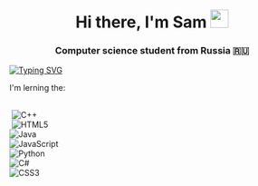 <h1 align="center">Hi there, I'm Sam 
<img src="https://github.com/blackcater/blackcater/raw/main/images/Hi.gif" height="32"/></h1>
<h3 align="center">Computer science student from Russia 🇷🇺</h3>

[![Typing SVG](https://readme-typing-svg.herokuapp.com?font=Fira+Code&pause=1000&width=435&lines=Computer+science+student)](https://git.io/typing-svg)

I'm lerning the:<p><br>
&nbsp;![C++](https://img.shields.io/badge/c++-%2300599C.svg?style=for-the-badge&logo=c%2B%2B&logoColor=white)<br>
&nbsp;![HTML5](https://img.shields.io/badge/html5-%23E34F26.svg?style=for-the-badge&logo=html5&logoColor=white)<br>
    ![Java](https://img.shields.io/badge/java-%23ED8B00.svg?style=for-the-badge&logo=openjdk&logoColor=white)<br>
    ![JavaScript](https://img.shields.io/badge/javascript-%23323330.svg?style=for-the-badge&logo=javascript&logoColor=%23F7DF1E)<br>
    ![Python](https://img.shields.io/badge/python-3670A0?style=for-the-badge&logo=python&logoColor=ffdd54)<br>
    ![C#](https://img.shields.io/badge/c%23-%23239120.svg?style=for-the-badge&logo=c-sharp&logoColor=white)<br>
    ![CSS3](https://img.shields.io/badge/css3-%231572B6.svg?style=for-the-badge&logo=css3&logoColor=white)<br></p>